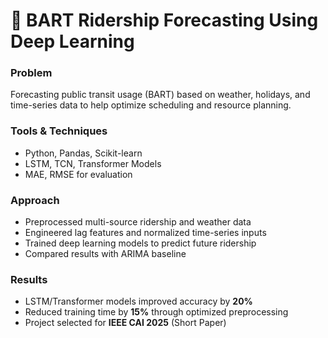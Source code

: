 # 🚆 BART Ridership Forecasting Using Deep Learning

### Problem
Forecasting public transit usage (BART) based on weather, holidays, and time-series data to help optimize scheduling and resource planning.

### Tools & Techniques
- Python, Pandas, Scikit-learn
- LSTM, TCN, Transformer Models
- MAE, RMSE for evaluation

### Approach
- Preprocessed multi-source ridership and weather data
- Engineered lag features and normalized time-series inputs
- Trained deep learning models to predict future ridership
- Compared results with ARIMA baseline

### Results
- LSTM/Transformer models improved accuracy by **20%**
- Reduced training time by **15%** through optimized preprocessing
- Project selected for **IEEE CAI 2025** (Short Paper)
